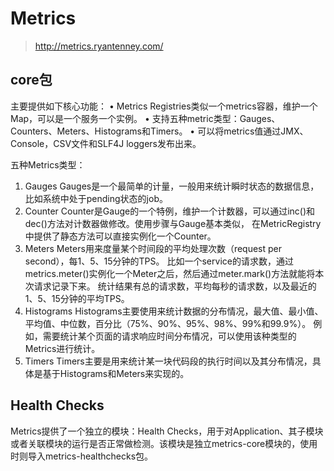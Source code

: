 # Metrics 
> http://metrics.ryantenney.com/

## core包
主要提供如下核心功能： 
• Metrics Registries类似一个metrics容器，维护一个Map，可以是一个服务一个实例。 
• 支持五种metric类型：Gauges、Counters、Meters、Histograms和Timers。 
• 可以将metrics值通过JMX、Console，CSV文件和SLF4J loggers发布出来。 

五种Metrics类型：
1.  Gauges
    Gauges是一个最简单的计量，一般用来统计瞬时状态的数据信息，比如系统中处于pending状态的job。
2.  Counter
    Counter是Gauge的一个特例，维护一个计数器，可以通过inc()和dec()方法对计数器做修改。使用步骤与Gauge基本类似，
    在MetricRegistry中提供了静态方法可以直接实例化一个Counter。
3.  Meters
    Meters用来度量某个时间段的平均处理次数（request per second），每1、5、15分钟的TPS。
    比如一个service的请求数，通过metrics.meter()实例化一个Meter之后，然后通过meter.mark()方法就能将本次请求记录下来。
    统计结果有总的请求数，平均每秒的请求数，以及最近的1、5、15分钟的平均TPS。 
4.  Histograms
    Histograms主要使用来统计数据的分布情况，最大值、最小值、平均值、中位数，百分比（75%、90%、95%、98%、99%和99.9%）。
    例如，需要统计某个页面的请求响应时间分布情况，可以使用该种类型的Metrics进行统计。
5. Timers
    Timers主要是用来统计某一块代码段的执行时间以及其分布情况，具体是基于Histograms和Meters来实现的。

## Health Checks
   Metrics提供了一个独立的模块：Health Checks，用于对Application、其子模块或者关联模块的运行是否正常做检测。该模块是独立metrics-core模块的，使用时则导入metrics-healthchecks包。
   








